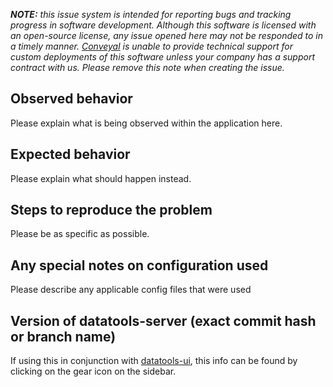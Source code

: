 _**NOTE:** this issue system is intended for reporting bugs and tracking progress in software development. Although this software is licensed with an open-source license, any issue opened here may not be responded to in a timely manner. [Conveyal](https://www.conveyal.com) is unable to provide technical support for custom deployments of this software unless your company has a support contract with us. Please remove this note when creating the issue._

## Observed behavior

Please explain what is being observed within the application here.

## Expected behavior

Please explain what should happen instead.

## Steps to reproduce the problem

Please be as specific as possible.

## Any special notes on configuration used

Please describe any applicable config files that were used

## Version of datatools-server (exact commit hash or branch name)

If using this in conjunction with [datatools-ui](https://github.com/conveyal/datatools-ui), this info can be found by clicking on the gear icon on the sidebar.
